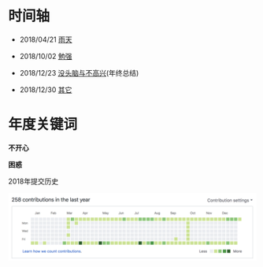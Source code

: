 # 时间轴

- 2018/04/21 [雨天](rainday.md) 

- 2018/10/02 [勉强](learn_reluctantly.md)

- 2018/12/23 [没头脑与不高兴](summary.md)(年终总结)

- 2018/12/30 [其它](another.md)

# 年度关键词

**不开心**

**困惑**

2018年提交历史

![2018年提交历史](pic/2018commit.png)
